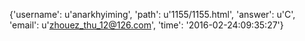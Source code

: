 {'username': u'anarkhyiming', 'path': u'1155/1155.html', 'answer': u'C', 'email': u'zhouez_thu_12@126.com', 'time': '2016-02-24:09:35:27'}